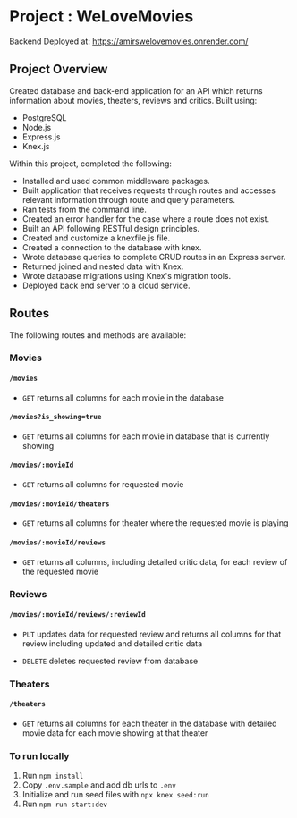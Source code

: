 # Project : WeLoveMovies

Backend Deployed at: https://amirswelovemovies.onrender.com/

## Project Overview

Created database and back-end application for an API which returns information about movies, theaters, reviews and critics.
Built using:

- PostgreSQL
- Node.js
- Express.js
- Knex.js

Within this project, completed the following:

- Installed and used common middleware packages.
- Built application that receives requests through routes and accesses relevant information through route and query parameters.
- Ran tests from the command line.
- Created an error handler for the case where a route does not exist.
- Built an API following RESTful design principles.
- Created and customize a knexfile.js file.
- Created a connection to the database with knex.
- Wrote database queries to complete CRUD routes in an Express server.
- Returned joined and nested data with Knex.
- Wrote database migrations using Knex's migration tools.
- Deployed back end server to a cloud service.

## Routes

The following routes and methods are available:

### Movies

#### `/movies`

- `GET` returns all columns for each movie in the database

#### `/movies?is_showing=true`

- `GET` returns all columns for each movie in database that is currently showing

#### `/movies/:movieId`

- `GET` returns all columns for requested movie

#### `/movies/:movieId/theaters`

- `GET` returns all columns for theater where the requested movie is playing

#### `/movies/:movieId/reviews`

- `GET` returns all columns, including detailed critic data, for each review of the requested movie

### Reviews

#### `/movies/:movieId/reviews/:reviewId`

- `PUT` updates data for requested review and returns all columns for that review including updated and detailed critic data

* `DELETE` deletes requested review from database

### Theaters

#### `/theaters`

- `GET` returns all columns for each theater in the database with detailed movie data for each movie showing at that theater

### To run locally

1. Run `npm install`
2. Copy `.env.sample` and add db urls to `.env`
3. Initialize and run seed files with `npx knex seed:run`
3. Run `npm run start:dev`
